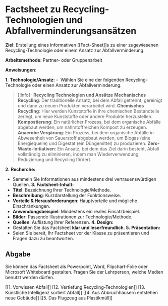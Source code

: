 # Factsheet zu Recycling-Technologien und Abfallverminderungsansätzen

**Ziel**: Erstellung eines informativen [[Fact-Sheet]]s zu einer zugewiesenen Recycling-Technologie oder einem Ansatz zur Abfallverminderung.

**Arbeitsmethode**: Partner- oder Gruppenarbeit

**Anweisungen**:

**1.** **Technologie/Ansatz:**
-  Wählen Sie eine der folgenden Recycling-Technologie oder einen Ansatz zur Abfallverminderung.

>[!info]- **Recycling Technologien und Ansätze**
>**Mechanisches Recycling**: Der traditionelle Ansatz, bei dem Abfall getrennt, gereinigt und dann zu neuen Produkten verarbeitet wird.
>**Chemisches Recycling**: Hier werden Kunststoffe in ihre chemischen Bestandteile zerlegt, um neue Kunststoffe oder andere Produkte herzustellen.
>**Kompostierung**: Ein natürlicher Prozess, bei dem organische Abfälle abgebaut werden, um nährstoffreichen Kompost zu erzeugen.
>**Anaerobe Vergärung**: Ein Prozess, bei dem organische Abfälle in Abwesenheit von Sauerstoff abgebaut werden, um Biogas (eine Energiequelle) und Digestat (ein Düngemittel) zu produzieren.
>**Zero-Waste-Initiativen**: Ein Ansatz, bei dem das Ziel darin besteht, Abfall vollständig zu eliminieren, indem man Wiederverwendung, Reduzierung und Recycling fördert.

**2.** **Recherche:**
- Sammeln Sie Informationen aus mindestens drei vertrauenswürdigen Quellen.
**3.** **Factsheet-Inhalt:**
- **Titel**: Bezeichnung Ihrer Technologie/Methode.
- **Beschreibung**: Kurzdarstellung der Funktionsweise.
- **Vorteile & Herausforderungen**: Hauptvorteile und mögliche Einschränkungen.
- **Anwendungsbeispiel**: Mindestens ein reales Einsatzbeispiel.
- **Bilder**: Passende Illustrationen zur Technologie/Methode.
- **Quellen**: Auflistung Ihrer Referenzen.
**4.** **Design:**
- Gestalten Sie das Factsheet **klar und leserfreundlich**.
**5.** **Präsentation:**
- Seien Sie bereit, Ihr Factsheet vor der Klasse zu präsentieren und Fragen dazu zu beantworten.
## Abgabe
Sie können das Factsheet als Powerpoint, Word, Flipchart-Folie oder Microsoft Whiteboard gestalten. Fragen Sie der Lehrperson, welche Medien benutzt werden dürfen.

[[1. Vorwissen Abfall]]
[[2. Vertiefung Recycling-Technologien]]
[[3. Künstliche Intelligenz sortiert Abfall]]
[[4. Aus Abbruchhäusern entstehen neue Gebäude]]
[[5. Das Flugzeug aus Plastikmüll]]